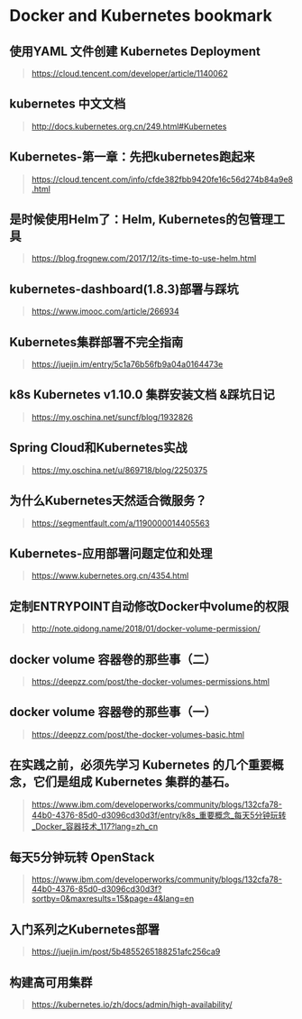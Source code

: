 # Docker and Kubernetes bookmark

## 使用YAML 文件创建 Kubernetes Deployment

><https://cloud.tencent.com/developer/article/1140062>

## kubernetes 中文文档

><http://docs.kubernetes.org.cn/249.html#Kubernetes>

## Kubernetes-第一章：先把kubernetes跑起来

><https://cloud.tencent.com/info/cfde382fbb9420fe16c56d274b84a9e8.html>

## 是时候使用Helm了：Helm, Kubernetes的包管理工具

><https://blog.frognew.com/2017/12/its-time-to-use-helm.html>

## kubernetes-dashboard(1.8.3)部署与踩坑

><https://www.imooc.com/article/266934>

## Kubernetes集群部署不完全指南

><https://juejin.im/entry/5c1a76b56fb9a04a0164473e>

## k8s Kubernetes v1.10.0 集群安装文档 &踩坑日记

><https://my.oschina.net/suncf/blog/1932826>

## Spring Cloud和Kubernetes实战

><https://my.oschina.net/u/869718/blog/2250375>

## 为什么Kubernetes天然适合微服务？

><https://segmentfault.com/a/1190000014405563>

## Kubernetes-应用部署问题定位和处理

><https://www.kubernetes.org.cn/4354.html>

## 定制ENTRYPOINT自动修改Docker中volume的权限

><http://note.qidong.name/2018/01/docker-volume-permission/>

## docker volume 容器卷的那些事（二）

><https://deepzz.com/post/the-docker-volumes-permissions.html>

## docker volume 容器卷的那些事（一）

><https://deepzz.com/post/the-docker-volumes-basic.html>

## 在实践之前，必须先学习 Kubernetes 的几个重要概念，它们是组成 Kubernetes 集群的基石。

><https://www.ibm.com/developerworks/community/blogs/132cfa78-44b0-4376-85d0-d3096cd30d3f/entry/k8s_重要概念_每天5分钟玩转_Docker_容器技术_117?lang=zh_cn>

## 每天5分钟玩转 OpenStack

><https://www.ibm.com/developerworks/community/blogs/132cfa78-44b0-4376-85d0-d3096cd30d3f?sortby=0&maxresults=15&page=4&lang=en>

## 入门系列之Kubernetes部署

><https://juejin.im/post/5b4855265188251afc256ca9>

## 构建高可用集群
><https://kubernetes.io/zh/docs/admin/high-availability/>